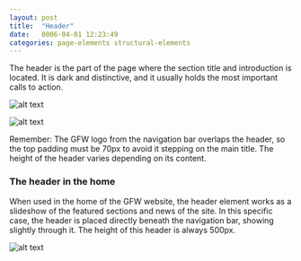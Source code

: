 ```yaml
---
layout: post
title:  "Header"
date:   0006-04-01 12:23:49
categories: page-elements structural-elements
---
```


The header is the part of the page where the section title and introduction is located.
It is dark and distinctive, and it usually holds the most important calls to action.

![alt text][header-informed]

![alt text][header-informed-2]

Remember: The GFW logo from the navigation bar overlaps the header, so the top padding must be
70px to avoid it stepping on the main title. The height of the header varies depending on its content.

### The header in the home

When used in the home of the GFW website, the header element works as a slideshow of the featured sections
and news of the site. In this specific case, the header is placed directly beneath the navigation bar, showing
slightly through it. The height of this header is always 500px.

![alt text][header-home]


[header-informed]: /gfw-style-guides/images/posts/responsive-adaptations/grid-site.png "navbar-active"
[header-informed-2]: /gfw-style-guides/images/posts/responsive-adaptations/grid-site.png "navbar-hover"
[header-home]: /gfw-style-guides/images/posts/responsive-adaptations/grid-site.png "Responsive Toolbar 2"

